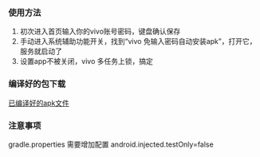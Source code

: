 ### 使用方法
1.  初次进入首页输入你的vivo账号密码，键盘确认保存
2. 手动进入系统辅助功能开关，找到“vivo 免输入密码自动安装apk”，打开它，服务就启动了
3. 设置app不被关闭，vivo 多任务上锁，搞定

### 编译好的包下载
[已编译好的apk文件](https://github.com/jianwuch/VivoAutoInstallAPK/blob/master/apk/app-debug.apk)

### 注意事项
gradle.properties 需要增加配置
android.injected.testOnly=false